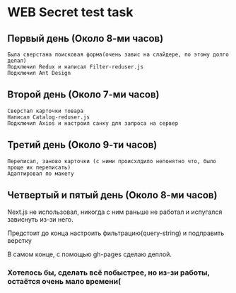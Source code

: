 # WEB Secret test task


## Первый день (Около 8-ми часов)
    Была сверстана поисковая форма(очень завис на слайдере, по этому долго делал)
    Подключил Redux и написал Filter-reduser.js
    Подключил Ant Design
    
## Второй день (Около 7-ми часов)
    Сверстал карточки товара
    Написал Catalog-reduser.js
    Подключил Axios и настроил санку для запроса на сервер

## Третий день (Около 9-ти часов)
    Переписал, заново карточки (с ними происхлдило непонятно что, было проще их переписать)
    Адаптировал по макету

## Четвертый и пятый день (Около 8-ми часов)
    


Next.js не использовал, никогда с ним раньше не работал и испугался зависнуть из-зи него.

Предстоит до конца настроить фильтрацию(query-string) и подправить верстку

В самом конце, с помощью gh-pages сделаю деплой.

### Хотелось бы, сделать всё побыстрее, но из-зи работы, остаётся очень мало времени(